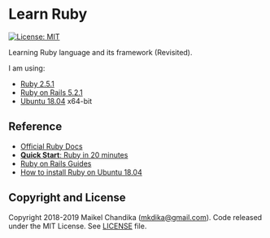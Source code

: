 # Learn Ruby

[![License: MIT](https://img.shields.io/badge/License-MIT-blue.svg)](/LICENSE)

Learning Ruby language and its framework (Revisited).

I am using:

- [Ruby 2.5.1](https://www.ruby-lang.org/end/)
- [Ruby on Rails 5.2.1](https://rubyonrails.org/)
- [Ubuntu 18.04](http://releases.ubuntu.com/18.04/) x64-bit


## Reference

- [Official Ruby Docs](https://www.ruby-lang.org/en/documentation/)
- [__Quick Start__: Ruby in 20 minutes](https://www.ruby-lang.org/en/documentation/quickstart/)
- [Ruby on Rails Guides](https://guides.rubyonrails.org/)
- [How to install Ruby on Ubuntu 18.04](https://linuxize.com/post/how-to-install-ruby-on-ubuntu-18-04/)


## Copyright and License

Copyright 2018-2019 Maikel Chandika (mkdika@gmail.com). Code released under the 
MIT License. See [LICENSE](/LICENSE) file.
